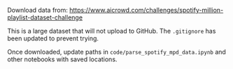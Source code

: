 Download data from: https://www.aicrowd.com/challenges/spotify-million-playlist-dataset-challenge

This is a large dataset that will not upload to GitHub. The `.gitignore` has been updated to prevent trying.

Once downloaded, update paths in `code/parse_spotify_mpd_data.ipynb` and other notebooks with saved locations.